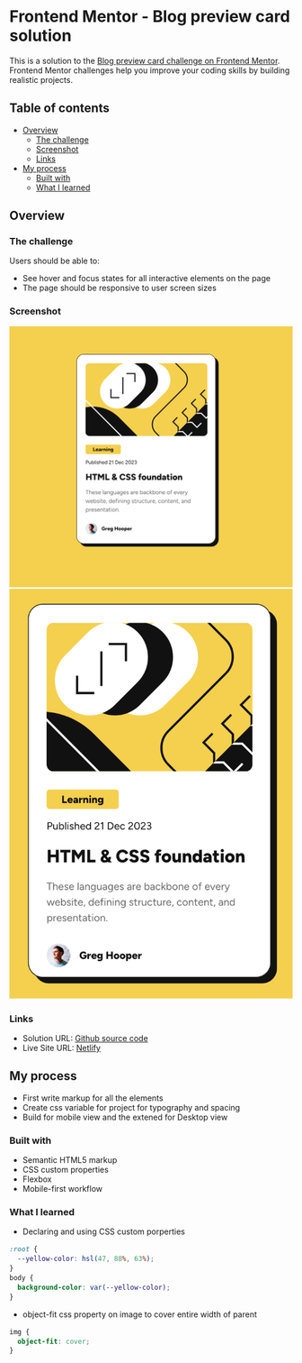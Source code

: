 # Frontend Mentor - Blog preview card solution

This is a solution to the [Blog preview card challenge on Frontend Mentor](https://www.frontendmentor.io/challenges/blog-preview-card-ckPaj01IcS). Frontend Mentor challenges help you improve your coding skills by building realistic projects. 

## Table of contents

- [Overview](#overview)
  - [The challenge](#the-challenge)
  - [Screenshot](#screenshot)
  - [Links](#links)
- [My process](#my-process)
  - [Built with](#built-with)
  - [What I learned](#what-i-learned)


## Overview

### The challenge

Users should be able to:

- See hover and focus states for all interactive elements on the page
- The page should be responsive to user screen sizes

### Screenshot

![DesktopView](./BlogCardDesktop.png)
![MobileView](./BlogCardMobile.png)



### Links

- Solution URL: [Github source code](https://github.com/kjyothindrapavan/frontendmentor-00000010-blogpost-card)
- Live Site URL: [Netlify](https://lucky-froyo-b2d1f1.netlify.app/)

## My process
- First write markup for all the elements
- Create css variable for project for typography and spacing
- Build for mobile view and the extened for Desktop view

### Built with

- Semantic HTML5 markup
- CSS custom properties
- Flexbox
- Mobile-first workflow

### What I learned

- Declaring and using CSS custom porperties

```css
:root {
  --yellow-color: hsl(47, 88%, 63%);
}
body {
  background-color: var(--yellow-color);
}
```

- object-fit css property on image to cover entire width of parent
```css
img {
  object-fit: cover;
}
```
